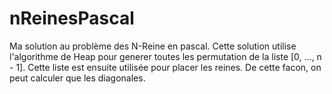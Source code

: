 # nReinesPascal
Ma solution au problème des N-Reine en pascal.
Cette solution utilise l'algorithme de Heap pour generer toutes les permutation de la liste [0, ..., n - 1].
Cette liste est ensuite utilisée pour placer les reines. De cette facon, on peut calculer que les diagonales.
